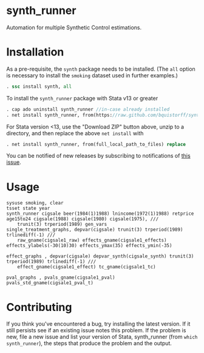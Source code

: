 synth_runner
========

Automation for multiple Synthetic Control estimations. 

Installation
=======

As a pre-requisite, the `synth` package needs to be installed. (The `all` option is necessary to install the `smoking` dataset used in further examples.)

```Stata
. ssc install synth, all
```

To install the `synth_runner` package with Stata v13 or greater

```Stata
. cap ado uninstall synth_runner //in-case already installed
. net install synth_runner, from(https://raw.github.com/bquistorff/synth_runner/master/) replace
```

For Stata version <13, use the "Download ZIP" button above, unzip to a directory, and then replace the above `net install` with

```Stata
. net install synth_runner, from(full_local_path_to_files) replace
```

You can be notified of new releases by subscribing to notifications of [this issue](https://github.com/bquistorff/synth_runner/issues/1).

Usage
=======
```
sysuse smoking, clear
tsset state year
synth_runner cigsale beer(1984(1)1988) lnincome(1972(1)1988) retprice age15to24 cigsale(1988) cigsale(1980) cigsale(1975), ///
	trunit(3) trperiod(1989) gen_vars
single_treatment_graphs, depvar(cigsale) trunit(3) trperiod(1989) trlinediff(-1) ///
	raw_gname(cigsale1_raw) effects_gname(cigsale1_effects) effects_ylabels(-30(10)30) effects_ymax(35) effects_ymin(-35)

effect_graphs , depvar(cigsale) depvar_synth(cigsale_synth) trunit(3) trperiod(1989) trlinediff(-1) ///
	effect_gname(cigsale1_effect) tc_gname(cigsale1_tc)
	
pval_graphs , pvals_gname(cigsale1_pval) pvals_std_gname(cigsale1_pval_t)
```

Contributing
=======
If you think you've encountered a bug, try installing the latest version. If it still persists see if an existing issue notes this problem. If the problem is new, file a new issue and list your version of Stata, synth_runner (from `which synth_runner`), the steps that produce the problem and the output.
